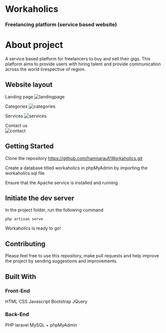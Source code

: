 # Workaholics
### Freelancing platform (service based website)

# About project
A service based platform for freelancers to buy and sell their gigs. This platform aims to provide users with hiring talent and provide communication across the world irrespective of region.

## Website layout

Landing page
![landingpage](https://github.com/hamnarauf/Workaholics/blob/main/landingpage.PNG)

Categories
![categories](https://github.com/hamnarauf/Workaholics/blob/main/Categories.png)

Services
![services](https://github.com/hamnarauf/Workaholics/blob/main/categories%202.png)

Contact us  
![contact](https://github.com/hamnarauf/Workaholics/blob/main/contactUs.png)


## Getting Started

Clone the repository https://github.com/hamnarauf/Workaholics.git

Create a database titled workaholics in phpMyAdmin by importing the workaholics.sql file

Ensure that the Apache service is installed and running

## Initiate the dev server

In the project folder, run the following command
```
php artisan serve
```
Workaholics is ready to go!

## Contributing

Please feel free to use this repository, make pull requests and help improve the project by sending suggestions and improvements.

## Built With

### Front-End
HTML
CSS
Javascript
Bootstrap
JQuery

### Back-End

PHP laravel
MySQL + phpMyAdmin
